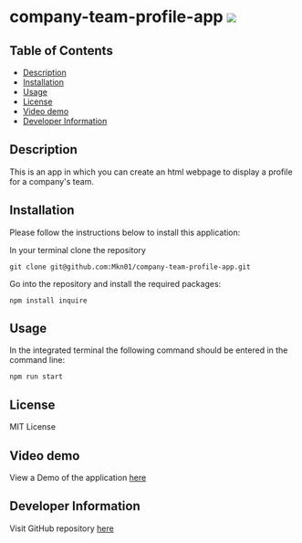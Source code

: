 # company-team-profile-app ![](https://img.shields.io/badge/MIT-License-green)

## Table of Contents

- [Description](#description)
- [Installation](#installation)
- [Usage](#usage)
- [License](#license)
- [Video demo](#video-demo)
- [Developer Information](#developer-information)

## Description

This is an app in which you can create an html webpage to display a profile for a company's team.

## Installation

Please follow the instructions below to install this application:

In your terminal clone the repository

```
git clone git@github.com:Mkn01/company-team-profile-app.git
```

Go into the repository and install the required packages:

```
npm install inquire
```

## Usage

In the integrated terminal the following command should be entered in the command line:

```
npm run start
```

## License

MIT License

## Video demo

View a Demo of the application [here](https://drive.google.com/file/d/1XXO0Utj9kZU5f7W6dOuw66GTPpbxDnve/view)

## Developer Information

Visit GitHub repository [here](https://github.com/Mkn01/company-team-profile-app/tree/dev)
